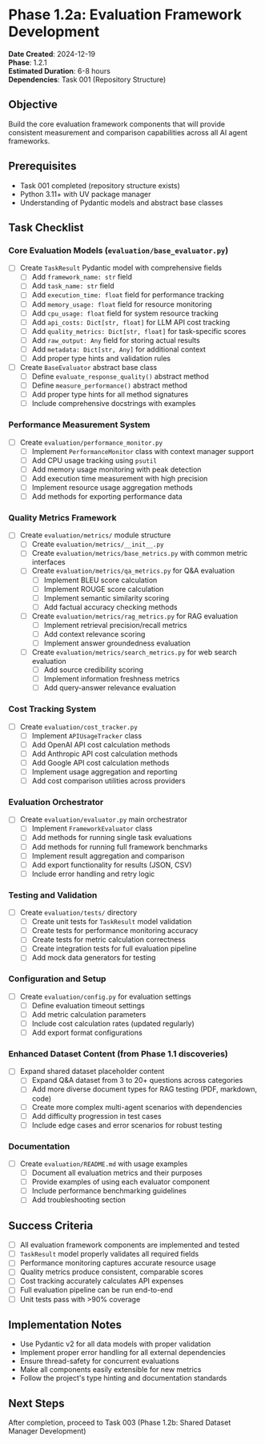 # Phase 1.2a: Evaluation Framework Development

**Date Created**: 2024-12-19  
**Phase**: 1.2.1  
**Estimated Duration**: 6-8 hours  
**Dependencies**: Task 001 (Repository Structure)  

## Objective
Build the core evaluation framework components that will provide consistent measurement and comparison capabilities across all AI agent frameworks.

## Prerequisites
- Task 001 completed (repository structure exists)
- Python 3.11+ with UV package manager
- Understanding of Pydantic models and abstract base classes

## Task Checklist

### Core Evaluation Models (`evaluation/base_evaluator.py`)
- [ ] Create `TaskResult` Pydantic model with comprehensive fields
  - [ ] Add `framework_name: str` field
  - [ ] Add `task_name: str` field  
  - [ ] Add `execution_time: float` field for performance tracking
  - [ ] Add `memory_usage: float` field for resource monitoring
  - [ ] Add `cpu_usage: float` field for system resource tracking
  - [ ] Add `api_costs: Dict[str, float]` for LLM API cost tracking
  - [ ] Add `quality_metrics: Dict[str, float]` for task-specific scores
  - [ ] Add `raw_output: Any` field for storing actual results
  - [ ] Add `metadata: Dict[str, Any]` for additional context
  - [ ] Add proper type hints and validation rules

- [ ] Create `BaseEvaluator` abstract base class
  - [ ] Define `evaluate_response_quality()` abstract method
  - [ ] Define `measure_performance()` abstract method
  - [ ] Add proper type hints for all method signatures
  - [ ] Include comprehensive docstrings with examples

### Performance Measurement System
- [ ] Create `evaluation/performance_monitor.py`
  - [ ] Implement `PerformanceMonitor` class with context manager support
  - [ ] Add CPU usage tracking using `psutil`
  - [ ] Add memory usage monitoring with peak detection
  - [ ] Add execution time measurement with high precision
  - [ ] Implement resource usage aggregation methods
  - [ ] Add methods for exporting performance data

### Quality Metrics Framework
- [ ] Create `evaluation/metrics/` module structure
  - [ ] Create `evaluation/metrics/__init__.py`
  - [ ] Create `evaluation/metrics/base_metrics.py` with common metric interfaces
  - [ ] Create `evaluation/metrics/qa_metrics.py` for Q&A evaluation
    - [ ] Implement BLEU score calculation
    - [ ] Implement ROUGE score calculation  
    - [ ] Implement semantic similarity scoring
    - [ ] Add factual accuracy checking methods
  - [ ] Create `evaluation/metrics/rag_metrics.py` for RAG evaluation
    - [ ] Implement retrieval precision/recall metrics
    - [ ] Add context relevance scoring
    - [ ] Implement answer groundedness evaluation
  - [ ] Create `evaluation/metrics/search_metrics.py` for web search evaluation
    - [ ] Add source credibility scoring
    - [ ] Implement information freshness metrics
    - [ ] Add query-answer relevance evaluation

### Cost Tracking System
- [ ] Create `evaluation/cost_tracker.py`
  - [ ] Implement `APIUsageTracker` class
  - [ ] Add OpenAI API cost calculation methods
  - [ ] Add Anthropic API cost calculation methods
  - [ ] Add Google API cost calculation methods
  - [ ] Implement usage aggregation and reporting
  - [ ] Add cost comparison utilities across providers

### Evaluation Orchestrator
- [ ] Create `evaluation/evaluator.py` main orchestrator
  - [ ] Implement `FrameworkEvaluator` class
  - [ ] Add methods for running single task evaluations
  - [ ] Add methods for running full framework benchmarks
  - [ ] Implement result aggregation and comparison
  - [ ] Add export functionality for results (JSON, CSV)
  - [ ] Include error handling and retry logic

### Testing and Validation
- [ ] Create `evaluation/tests/` directory
  - [ ] Create unit tests for `TaskResult` model validation
  - [ ] Create tests for performance monitoring accuracy
  - [ ] Create tests for metric calculation correctness
  - [ ] Create integration tests for full evaluation pipeline
  - [ ] Add mock data generators for testing

### Configuration and Setup
- [ ] Create `evaluation/config.py` for evaluation settings
  - [ ] Define evaluation timeout settings
  - [ ] Add metric calculation parameters
  - [ ] Include cost calculation rates (updated regularly)
  - [ ] Add export format configurations

### Enhanced Dataset Content (from Phase 1.1 discoveries)
- [ ] Expand shared dataset placeholder content
  - [ ] Expand Q&A dataset from 3 to 20+ questions across categories
  - [ ] Add more diverse document types for RAG testing (PDF, markdown, code)
  - [ ] Create more complex multi-agent scenarios with dependencies
  - [ ] Add difficulty progression in test cases
  - [ ] Include edge cases and error scenarios for robust testing

### Documentation
- [ ] Create `evaluation/README.md` with usage examples
  - [ ] Document all evaluation metrics and their purposes
  - [ ] Provide examples of using each evaluator component
  - [ ] Include performance benchmarking guidelines
  - [ ] Add troubleshooting section

## Success Criteria
- [ ] All evaluation framework components are implemented and tested
- [ ] `TaskResult` model properly validates all required fields
- [ ] Performance monitoring captures accurate resource usage
- [ ] Quality metrics produce consistent, comparable scores
- [ ] Cost tracking accurately calculates API expenses
- [ ] Full evaluation pipeline can be run end-to-end
- [ ] Unit tests pass with >90% coverage

## Implementation Notes
- Use Pydantic v2 for all data models with proper validation
- Implement proper error handling for all external dependencies
- Ensure thread-safety for concurrent evaluations
- Make all components easily extensible for new metrics
- Follow the project's type hinting and documentation standards

## Next Steps
After completion, proceed to Task 003 (Phase 1.2b: Shared Dataset Manager Development)
